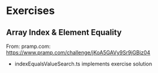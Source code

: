 # Exercises

## Array Index & Element Equality

From: pramp.com: https://www.pramp.com/challenge/jKoA5GAVy9Sr9jGBjz04

-   indexEqualsValueSearch.ts implements exercise solution
